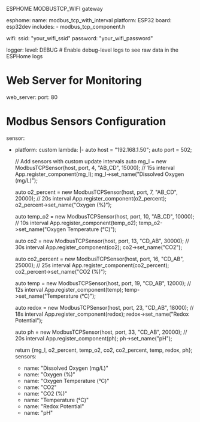 ESPHOME MODBUSTCP_WIFI gateway


esphome:
  name: modbus_tcp_with_interval
  platform: ESP32
  board: esp32dev
  includes:
    - modbus_tcp_component.h

wifi:
  ssid: "your_wifi_ssid"
  password: "your_wifi_password"

logger:
  level: DEBUG  # Enable debug-level logs to see raw data in the ESPHome logs

# Web Server for Monitoring
web_server:
  port: 80

# Modbus Sensors Configuration
sensor:
  - platform: custom
    lambda: |-
      auto host = "192.168.1.50";
      auto port = 502;


      // Add sensors with custom update intervals
      auto mg_l = new ModbusTCPSensor(host, port, 4, "AB_CD", 15000);  // 15s interval
      App.register_component(mg_l);
      mg_l->set_name("Dissolved Oxygen (mg/L)");

      auto o2_percent = new ModbusTCPSensor(host, port, 7, "AB_CD", 20000);  // 20s interval
      App.register_component(o2_percent);
      o2_percent->set_name("Oxygen (%)");

      auto temp_o2 = new ModbusTCPSensor(host, port, 10, "AB_CD", 10000);  // 10s interval
      App.register_component(temp_o2);
      temp_o2->set_name("Oxygen Temperature (°C)");

      auto co2 = new ModbusTCPSensor(host, port, 13, "CD_AB", 30000);  // 30s interval
      App.register_component(co2);
      co2->set_name("CO2");

      auto co2_percent = new ModbusTCPSensor(host, port, 16, "CD_AB", 25000);  // 25s interval
      App.register_component(co2_percent);
      co2_percent->set_name("CO2 (%)");

      auto temp = new ModbusTCPSensor(host, port, 19, "CD_AB", 12000);  // 12s interval
      App.register_component(temp);
      temp->set_name("Temperature (°C)");

      auto redox = new ModbusTCPSensor(host, port, 23, "CD_AB", 18000);  // 18s interval
      App.register_component(redox);
      redox->set_name("Redox Potential");

      auto ph = new ModbusTCPSensor(host, port, 33, "CD_AB", 20000);  // 20s interval
      App.register_component(ph);
      ph->set_name("pH");

      return {mg_l, o2_percent, temp_o2, co2, co2_percent, temp, redox, ph};
    sensors:
      - name: "Dissolved Oxygen (mg/L)"
      - name: "Oxygen (%)"
      - name: "Oxygen Temperature (°C)"
      - name: "CO2"
      - name: "CO2 (%)"
      - name: "Temperature (°C)"
      - name: "Redox Potential"
      - name: "pH"
